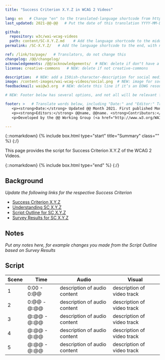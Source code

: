 ```yaml
---
title: "Success Criterion X.Y.Z in WCAG 2 Videos"

lang: en   # Change "en" to the translated-language shortcode from https://www.iana.org/assignments/language-subtag-registry/language-subtag-registry
last_updated: 2021-@@-@@   # Put the date of this translation YYYY-MM-DD (with month in the middle)

github:
  repository: w3c/wai-wcag-videos
  path: content/SC-X.Y.Z.md    # Add the language shortcode to the middle of the filename, for example: content/index.fr.md
permalink: /SC-X.Y.Z/   # Add the language shortcode to the end, with no slash at end, for example: /link/to/page/fr

ref: /link/to/page/   # Translators, do not change this
changelog: /@@/changelog/
acknowledgements: /@@/acknowledgements/  # NEW: delete if don"t have a separate acknowledgements page. And delete it in the footer below.
license: creative-commons   # NEW: delete if not creative-commons

description:  # NEW: add a 150ish-character-description for social media   # translate the description
image: /content-images/wai-wcag-videos/social.png  # NEW: image for social media
feedbackmail: wai@w3.org  # NEW: delete this line if it’s an EOWG resource (the default is wai-eo-editors@w3.org)

# NEW: Footer below has several options, and not all will be relevant for specific pages. (Ask Shawn if questions.)

footer: >   # Translate words below, including "Date:" and "Editor:" Translate the Working Group name. Leave the Working Group acronym in English. Do *not* change the dates in the footer below.
   <p><strong>Date:</strong> Updated @@ Month 2021. First published Month 20@@. CHANGELOG.</p>
   <p><strong>Editors:</strong> @@name, @@name. <strong>Contributors:</strong> @@name, @@name, and <a href=”https://www.w3.org/groups/wg/@@wg/participants”>participants of the @@WG</a>. ACKNOWLEDGEMENTS lists contributors and credits.</p>
   <p>Developed by the @@ Working Group (<a href="http://www.w3.org/WAI/@@/">@@WG</a>). Developed as part of the <a href="https://www.w3.org/WAI/@@/">WAI-@@ project</a>, @@co-funded by the European Commission.</p>

---
```


{::nomarkdown}
{% include box.html type="start" title="Summary" class="" %}
{:/}

This page provides the script for Success Criterion X.Y.Z of the WCAG 2 Videos.

{::nomarkdown}
{% include box.html type="end" %}
{:/}

## Background

*Update the following links for the respective Success Criterion*

* [Success Criterion X.Y.Z](https://www.w3.org/TR/WCAG22/#SC-SHORTNAME)
* [Understanding SC X.Y.Z](https://www.w3.org/WAI/WCAG22/Understanding/SC-SHORTNAME.html)
* [Script Outline for SC X.Y.Z](https://www.w3.org/WAI/EO/wiki/Video-Based_Resources/WCAG_Requirements#SCX-Y-Z)
* [Survey Results for SC X.Y.Z](https://www.w3.org/2002/09/wbs/35532/Videos_WCAG_Squirrel/results#xSCXYZ)

## Notes

*Put any notes here, for example changes you made from the Script Outline based on Survey Results*

## Script

| Scene | Time | Audio | Visual |
| ----- | ---- | ----- | ------ |
| 1 | 0:00 - 0:@@ | description of audio content | description of video track |
| 2 | 0:@@ - @:@@ | description of audio content | description of video track |
| 3 | @:@@ - @:@@ | description of audio content | description of video track |
| 4 | @:@@ - @:@@ | description of audio content | description of video track |
| 5 | @:@@ - @:@@ | description of audio content | description of video track |

